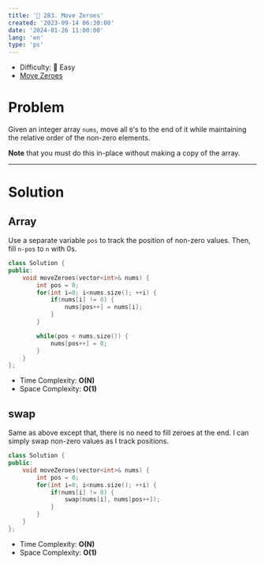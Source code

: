 ```yaml
---
title: '🍰 283. Move Zeroes'
created: '2023-09-14 06:30:00'
date: '2024-01-26 11:00:00'
lang: 'en'
type: 'ps'
---
```


- Difficulty: 🍰 Easy
- [Move Zeroes](https://leetcode.com/problems/move-zeroes)

# Problem

Given an integer array `nums`, move all `0`'s to the end of it while maintaining the relative order of the non-zero elements.

**Note** that you must do this in-place without making a copy of the array.

---

# Solution

## Array

Use a separate variable `pos` to track the position of non-zero values. Then, fill `n-pos` to `n` with 0s.

```cpp
class Solution {
public:
    void moveZeroes(vector<int>& nums) {
        int pos = 0;
        for(int i=0; i<nums.size(); ++i) {
            if(nums[i] != 0) {
                nums[pos++] = nums[i];
            }
        }

        while(pos < nums.size()) {
            nums[pos++] = 0;
        }
    }
};
```


- Time Complexity: **O(N)**
- Space Complexity: **O(1)**


## swap

Same as above except that, there is no need to fill zeroes at the end. I can simply swap non-zero values as I track positions.

```cpp
class Solution {
public:
    void moveZeroes(vector<int>& nums) {
        int pos = 0;
        for(int i=0; i<nums.size(); ++i) {
            if(nums[i] != 0) {
                swap(nums[i], nums[pos++]);
            }
        }
    }
};
```

- Time Complexity: **O(N)**
- Space Complexity: **O(1)**